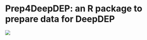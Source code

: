 # Prep4DeepDEP: an R package to prepare data for DeepDEP

<img align="center" src="./sketch/Pred4DeepDEP.png?raw=true">
